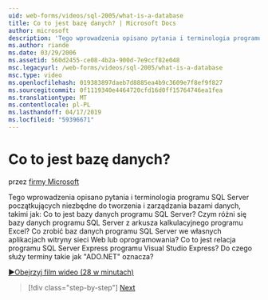 ```yaml
---
uid: web-forms/videos/sql-2005/what-is-a-database
title: Co to jest bazę danych? | Microsoft Docs
author: microsoft
description: 'Tego wprowadzenia opisano pytania i terminologia programu SQL Server początkujących niezbędne do tworzenia i zarządzania bazami danych, takimi jak: Co to jest bazy danych programu SQL Server? Jak...'
ms.author: riande
ms.date: 03/29/2006
ms.assetid: 560d2455-ce08-4b2a-900d-7e9ccf82e048
msc.legacyurl: /web-forms/videos/sql-2005/what-is-a-database
msc.type: video
ms.openlocfilehash: 019383897daeb7d8885ea4b9c3609e7f8ef9f827
ms.sourcegitcommit: 0f1119340e4464720cfd16d0ff15764746ea1fea
ms.translationtype: MT
ms.contentlocale: pl-PL
ms.lasthandoff: 04/17/2019
ms.locfileid: "59396671"
---
```

# <a name="what-is-a-database"></a>Co to jest bazę danych?

przez [firmy Microsoft](https://github.com/microsoft)

Tego wprowadzenia opisano pytania i terminologia programu SQL Server początkujących niezbędne do tworzenia i zarządzania bazami danych, takimi jak: Co to jest bazy danych programu SQL Server? Czym różni się bazy danych programu SQL Server z arkusza kalkulacyjnego programu Excel? Co zrobić baz danych programu SQL Server we własnych aplikacjach witryny sieci Web lub oprogramowania? Co to jest relacja programu SQL Server Express programu Visual Studio Express? Do czego służy terminy takie jak "ADO.NET" oznacza?

[&#9654;Obejrzyj film wideo (28 w minutach)](https://channel9.msdn.com/Blogs/ASP-NET-Site-Videos/what-is-a-database)

> [!div class="step-by-step"]
> [Next](understanding-database-tables-and-records.md)
